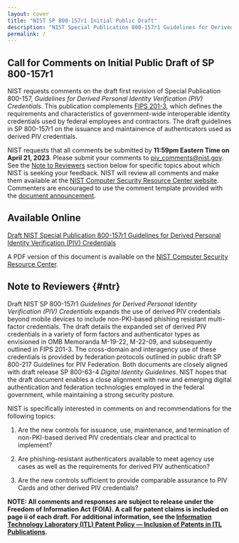 ```yaml
---
layout: cover
title: "NIST SP 800-157r1 Initial Public Draft"
description: "NIST Special Publication 800-157r1 Guidelines for Derived Personal Identity Verification (PIV) Credentials"
permalink: /
---
```


## Call for Comments on Initial Public Draft of SP 800-157r1
NIST requests comments on the draft first revision of Special Publication 800-157, _Guidelines for Derived Personal Identity Verification (PIV) Credentials_. This publication complements [FIPS 201-3](https://pages.nist.gov/FIPS201/), which defines the requirements and characteristics of government-wide interoperable identity credentials used by federal employees and contractors. The draft guidelines in SP 800-157r1 on the issuance and maintainence of authenticators used as derived PIV credentials.

NIST requests that all comments be submitted by __11:59pm Eastern Time on April 21, 2023__. Please submit your comments to <piv_comments@nist.gov>. See the [Note to Reviewers](#ntr) section below for specific topics about which NIST is seeking your feedback. NIST will review all comments and make them available at the [NIST Computer Security Resource Center website](https://csrc.nist.gov/publications/detail/sp/800-157r1/draft). Commenters are encouraged to use the comment template provided with the [document announcement](https://csrc.nist.gov/publications/detail/sp/800-157r1/draft).

## Available Online

[Draft NIST Special Publication 800-157r1 Guidelines for Derived Personal Identity Verification (PIV) Credentials](_sp800-157/abstract.md)

A PDF version of this document is available on the [NIST Computer Security Resource Center](https://csrc.nist.gov/publications/detail/sp/800-157r1/draft).

## Note to Reviewers {#ntr}
Draft NIST SP 800-157r1 _Guidelines for Derived Personal Identity Verification (PIV) Credentials_ expands the use of derived PIV credentials beyond mobile devices to include non-PKI-based phishing resistant multi-factor credentials. The draft details the expanded set of derived PIV credentials in a variety of form factors and authenticator types as envisioned in OMB Memoranda M-19-22, M-22-09, and subsequently outlined in FIPS 201-3. The cross-domain and interagency use of these credentials is provided by federation protocols outlined in public draft SP 800-217 Guidelines for PIV Federation. Both documents are closely aligned with draft release SP 800-63-4 _Digital Identity Guidelines_. NIST hopes that the draft document enables a close alignment with new and emerging digital authentication and federation technologies employed in the federal government, while maintaining a strong security posture.

NIST is specifically interested in comments on and recommendations for the following topics:

1. Are the new controls for issuance, use, maintenance, and termination of non-PKI-based derived PIV credentials clear and practical to implement?

2. Are phishing-resistant authenticators available to meet agency use cases as well as the requirements for derived PIV authentication?

3. Are the new controls sufficient to provide comparable assurance to PIV Cards and other derived PIV credentials? 

**NOTE: All comments and responses are subject to release under the Freedom of Information Act (FOIA).  A call for patent claims is included on page ii of each draft. For additional information, see the [Information Technology Laboratory (ITL) Patent Policy &mdash; Inclusion of Patents in ITL Publications](https://www.nist.gov/itl/publications-0/itl-patent-policy-inclusion-patents-itl-publications).**